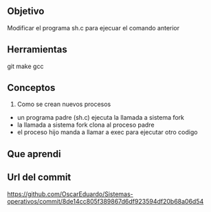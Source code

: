 ## Objetivo

Modificar el programa sh.c para ejecuar el comando anterior

## Herramientas

git
make
gcc

## Conceptos
1) Como se crean nuevos procesos
+ un programa padre (sh.c) ejecuta la llamada a sistema fork
+ la llamada a sistema fork clona al proceso padre
+ el proceso hijo manda a llamar a exec para ejecutar otro codigo

## Que aprendi

## Url del commit
https://github.com/OscarEduardo/Sistemas-operativos/commit/8de14cc805f389867d6df923594df20b68a06d54
